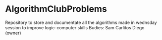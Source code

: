 # AlgorithmClubProblems
Repository to store and documentate all the algorithms made in wednsday session to improve logic-computer skills
Budies:
Sam
Carlitos
Diego (owner)
